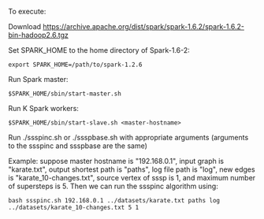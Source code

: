To execute:

  Download https://archive.apache.org/dist/spark/spark-1.6.2/spark-1.6.2-bin-hadoop2.6.tgz
  
  Set SPARK_HOME to the home directory of Spark-1.6-2:

    export SPARK_HOME=/path/to/spark-1.2.6

  Run Spark master:
    
    $SPARK_HOME/sbin/start-master.sh 
  
  Run K Spark workers: 
    
    $SPARK_HOME/sbin/start-slave.sh <master-hostname>
  
  Run ./ssspinc.sh or ./ssspbase.sh with appropriate arguments (arguments to the ssspinc and ssspbase are the same)
  
Example: 
  suppose master hostname is "192.168.0.1",
  input graph is "karate.txt",
  output shortest path is "paths",
  log file path is "log",
  new edges is "karate_10-changes.txt",
  source vertex of sssp is 1, and
  maximum number of supersteps is 5. Then we can run the ssspinc algorithm using:
  
    bash ssspinc.sh 192.168.0.1 ../datasets/karate.txt paths log ../datasets/karate_10-changes.txt 5 1  


  
